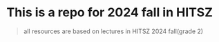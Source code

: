 # This is a repo for 2024 fall in HITSZ

> all resources are based on lectures in HITSZ 2024 fall(grade 2)
